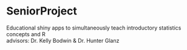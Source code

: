 # SeniorProject
Educational shiny apps to simultaneously teach introductory statistics concepts and R <br />
advisors: Dr. Kelly Bodwin & Dr. Hunter Glanz
